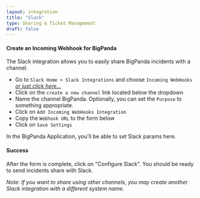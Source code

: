 ```yaml
---
layout: integration
title: "Slack"
type: Sharing & Ticket Management
draft: false
---
```


#### Create an Incoming Webhook for BigPanda
The Slack integration allows you to easily share BigPanda incidents with a channel.

* Go to `Slack Home > Slack Integrations` and choose `Incoming WebHooks` *[or just click here...](https://slack.com/services/new/incoming-webhook)*
* Click on the `create a new channel` link located below the dropdown
* Name the channel BigPanda. Optionally, you can set the `Purpose` to something appropriate.
* Click on `Add Incoming WebHooks Integration`
* Copy the `Webhook URL` to the form below
* Click on `Save Settings`

<!-- app-only-start -->

<!-- include 'integrations/slack/slack' -->

<!-- app-only-end -->

<!-- docs-only-start -->

In the BigPanda Application, you'll be able to set Slack params here.

<!-- docs-only-end -->

<!-- section-separator -->
#### Success
After the form is complete, click on "Configure Slack".
You should be ready to send incidents share with Slack.

*Note: If you want to share using other channels, you may create another Slack integration with a different system name.*

